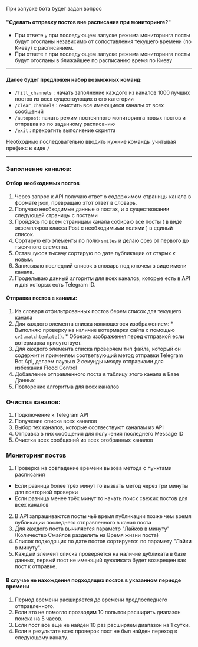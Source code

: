 При запуске бота будет задан вопрос 
#### "Сделать отправку постов вне расписания при мониторинге?"
* При ответе `y` при последующем запуске режима мониторинга посты будут отосланы независимо от сопоставления текущего времени (по Киеву) с расписанием.
* При ответе `n` при последующем запуске режима мониторинга посты будут отосланы в ближайшее по расписанию время по Киеву


-----


#### Далее будет предложен набор возможных команд:
* `/fill_channels` : начать заполнение каждого из каналов 1000 лучших постов из всех существующих в его категории
* `/clear_channels` : очистить все имеющиеся каналы от всех сообщений
* `/autopost`: начать режим постоянного мониторинга новых постов и отправка их по заданному расписанию 
* `/exit` : прекратить выполнение скрипта

Необходимо последовательно вводить нужние команды учитывая префикс в виде `/`



-----

### Заполнение каналов:

#### Отбор необходимых постов
1. Через запрос к API получаю ответ о содержимом страницы канала в формате json, превращаю этот ответ в словарь.
2. Получаю необходимые данные о постах, и о существовании следующей страницы с постами
3. Пройдясь по всем страницам канала собираю все посты ( в виде экземпляров класса Post с необходимыми полями ) в единый список.
4. Сортирую его элементы по полю `smiles` и делаю срез от первого до тысячного элемента.
5. Оставшуюся тысячу сортирую по дате публикации от старых к новым.
6. Записываю последний список в словарь под ключем в виде имени канала.
7. Проделываю данный алгоритм для всех каналов, которые есть в API и для которых есть Telegram ID.

#### Отправка постов в каналы:
1. Из словаря отфильтрованных постов берем список для текущего канала
2. Для каждого элемента списка являющегося изображением:
       * Выполняю проверку на наличие вотермарки сайта с помощью `cv2.matchtemlate()`.
       * Обрезка изображения перед отправкой если вотермарка присутствует.
3. Для каждого элемента списка проверяем тип файла, который он содержит и применяем соответвующий метод отправки Telegram Bot Api, делаем паузы в 2 секунды между отправками для избежания Flood Control
4. Добавление отправленного поста в таблицу этого канала в Базе Данных
5. Повторение алгоритма для всех каналов

### Очистка каналов:
1. Подключение к Telegram API
2. Получение списка всех каналов
3. Выбор тех каналов, которые соотвествуют каналам из API
4. Отправка в них сообщения для получения последнего Message ID
5. Очистка всех сообщений из всех отобранных каналов



### Мониторинг постов
1. Проверка на совпадение времени вызова метода с пунктами расписания
 * Если разница более трёх минут то вызвать метод через три минуты для повторной проверки
 * Если разница менее трёх минут то начать поиск свежих постов для всех каналов
2. В API запрашиваются посты чьё время публикации позже чем время публикации последнего отправленного в канал поста
3. Для каждого поста вычиляется параметр "Лайков в минуту" (Количество Смайлов разделить на Время жизни поста)
4. Список подходящих по дате постов сортируется по парамету "Лайки в минуту".
5. Каждый элемент списка проверяется на наличие дубликата в базе данных, первый пост не имеющий дуюликата будет возврещен как пост к отправке.
#### В случае не нахождения подходящих постов в указанном периоде времени 
1. Период времени расширяется до времени предпоследнего отправленного.
2. Если это не помогло прозводим 10 попыток расширить диапазон поиска на 5 часов.
3. Если пост все еще не найден 10 раз расширяем диапазон на 1 сутки.
4. Если в результате всех проверок пост не был найден переход к следующему каналу.


